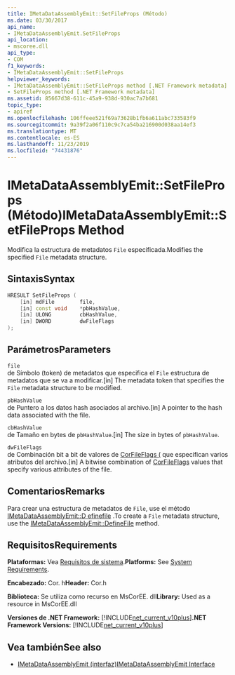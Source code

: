 ```yaml
---
title: IMetaDataAssemblyEmit::SetFileProps (Método)
ms.date: 03/30/2017
api_name:
- IMetaDataAssemblyEmit.SetFileProps
api_location:
- mscoree.dll
api_type:
- COM
f1_keywords:
- IMetaDataAssemblyEmit::SetFileProps
helpviewer_keywords:
- IMetaDataAssemblyEmit::SetFileProps method [.NET Framework metadata]
- SetFileProps method [.NET Framework metadata]
ms.assetid: 85667d38-611c-45a9-938d-930ac7a7b681
topic_type:
- apiref
ms.openlocfilehash: 106ffeee521f69a73628b1fb6a611abc733583f9
ms.sourcegitcommit: 9a39f2a06f110c9c7ca54ba216900d038aa14ef3
ms.translationtype: MT
ms.contentlocale: es-ES
ms.lasthandoff: 11/23/2019
ms.locfileid: "74431876"
---
```

# <a name="imetadataassemblyemitsetfileprops-method"></a><span data-ttu-id="e332d-102">IMetaDataAssemblyEmit::SetFileProps (Método)</span><span class="sxs-lookup"><span data-stu-id="e332d-102">IMetaDataAssemblyEmit::SetFileProps Method</span></span>
<span data-ttu-id="e332d-103">Modifica la estructura de metadatos `File` especificada.</span><span class="sxs-lookup"><span data-stu-id="e332d-103">Modifies the specified `File` metadata structure.</span></span>  
  
## <a name="syntax"></a><span data-ttu-id="e332d-104">Sintaxis</span><span class="sxs-lookup"><span data-stu-id="e332d-104">Syntax</span></span>  
  
```cpp  
HRESULT SetFileProps (  
    [in] mdFile        file,  
    [in] const void    *pbHashValue,   
    [in] ULONG         cbHashValue,  
    [in] DWORD         dwFileFlags  
);  
```  
  
## <a name="parameters"></a><span data-ttu-id="e332d-105">Parámetros</span><span class="sxs-lookup"><span data-stu-id="e332d-105">Parameters</span></span>  
 `file`  
 <span data-ttu-id="e332d-106">de Símbolo (token) de metadatos que especifica el `File` estructura de metadatos que se va a modificar.</span><span class="sxs-lookup"><span data-stu-id="e332d-106">[in] The metadata token that specifies the `File` metadata structure to be modified.</span></span>  
  
 `pbHashValue`  
 <span data-ttu-id="e332d-107">de Puntero a los datos hash asociados al archivo.</span><span class="sxs-lookup"><span data-stu-id="e332d-107">[in] A pointer to the hash data associated with the file.</span></span>  
  
 `cbHashValue`  
 <span data-ttu-id="e332d-108">de Tamaño en bytes de `pbHashValue`.</span><span class="sxs-lookup"><span data-stu-id="e332d-108">[in] The size in bytes of `pbHashValue`.</span></span>  
  
 `dwFileFlags`  
 <span data-ttu-id="e332d-109">de Combinación bit a bit de valores de [CorFileFlags (](../../../../docs/framework/unmanaged-api/metadata/corfileflags-enumeration.md) que especifican varios atributos del archivo.</span><span class="sxs-lookup"><span data-stu-id="e332d-109">[in] A bitwise combination of [CorFileFlags](../../../../docs/framework/unmanaged-api/metadata/corfileflags-enumeration.md) values that specify various attributes of the file.</span></span>  
  
## <a name="remarks"></a><span data-ttu-id="e332d-110">Comentarios</span><span class="sxs-lookup"><span data-stu-id="e332d-110">Remarks</span></span>  
 <span data-ttu-id="e332d-111">Para crear una estructura de metadatos de `File`, use el método [IMetaDataAssemblyEmit::D efinefile](../../../../docs/framework/unmanaged-api/metadata/imetadataassemblyemit-definefile-method.md) .</span><span class="sxs-lookup"><span data-stu-id="e332d-111">To create a `File` metadata structure, use the [IMetaDataAssemblyEmit::DefineFile](../../../../docs/framework/unmanaged-api/metadata/imetadataassemblyemit-definefile-method.md) method.</span></span>  
  
## <a name="requirements"></a><span data-ttu-id="e332d-112">Requisitos</span><span class="sxs-lookup"><span data-stu-id="e332d-112">Requirements</span></span>  
 <span data-ttu-id="e332d-113">**Plataformas:** Vea [Requisitos de sistema](../../../../docs/framework/get-started/system-requirements.md).</span><span class="sxs-lookup"><span data-stu-id="e332d-113">**Platforms:** See [System Requirements](../../../../docs/framework/get-started/system-requirements.md).</span></span>  
  
 <span data-ttu-id="e332d-114">**Encabezado:** Cor. h</span><span class="sxs-lookup"><span data-stu-id="e332d-114">**Header:** Cor.h</span></span>  
  
 <span data-ttu-id="e332d-115">**Biblioteca:** Se utiliza como recurso en MsCorEE. dll</span><span class="sxs-lookup"><span data-stu-id="e332d-115">**Library:** Used as a resource in MsCorEE.dll</span></span>  
  
 <span data-ttu-id="e332d-116">**Versiones de .NET Framework:** [!INCLUDE[net_current_v10plus](../../../../includes/net-current-v10plus-md.md)]</span><span class="sxs-lookup"><span data-stu-id="e332d-116">**.NET Framework Versions:** [!INCLUDE[net_current_v10plus](../../../../includes/net-current-v10plus-md.md)]</span></span>  
  
## <a name="see-also"></a><span data-ttu-id="e332d-117">Vea también</span><span class="sxs-lookup"><span data-stu-id="e332d-117">See also</span></span>

- [<span data-ttu-id="e332d-118">IMetaDataAssemblyEmit (interfaz)</span><span class="sxs-lookup"><span data-stu-id="e332d-118">IMetaDataAssemblyEmit Interface</span></span>](../../../../docs/framework/unmanaged-api/metadata/imetadataassemblyemit-interface.md)
